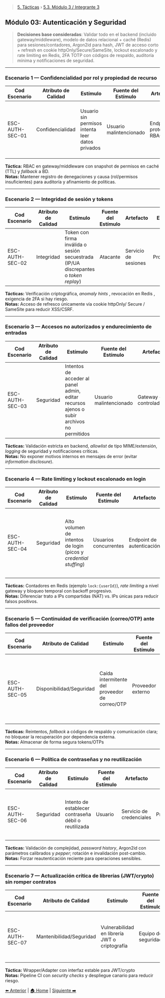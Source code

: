 > [5. Tácticas](../5.md) › [5.3. Módulo 3 / Integrante 3](5.3.md)

## Módulo 03: Autenticación y Seguridad

> **Decisiones base consideradas**: Validar todo en el backend (incluido gateway/middleware), modelo de datos relacional + caché (Redis) para sesiones/contadores, Argon2id para hash, JWT de acceso corto + refresh en cookie httpOnly/Secure/SameSite, lockout escalonado y rate limiting en Redis, 2FA TOTP con códigos de respaldo, auditoría mínima y notificaciones de seguridad.

---

### Escenario 1 — Confidencialidad por rol y propiedad de recurso

| **Cod Escenario** | **Atributo de Calidad** | **Estímulo**                                           | **Fuente del Estímulo** | **Artefacto**             | **Entorno**  | **Respuesta**                                                                 | **Medida de Respuesta**                        |
|-------------------|--------------------------|--------------------------------------------------------|--------------------------|---------------------------|--------------|--------------------------------------------------------------------------------|-----------------------------------------------|
| ESC-AUTH-SEC-01   | Confidencialidad         | Usuario sin permisos intenta leer datos privados       | Usuario malintencionado  | Endpoints protegidos RBAC | Producción   | Enforzar control por rol/propiedad en middleware antes de retornar cualquier dato | 100% de endpoints con verificación de permisos |

**Táctica:** RBAC en gateway/middleware con snapshot de permisos en caché (TTL) y *fallback* a BD.  
**Notas:** Mantener registro de denegaciones y causa (rol/permisos insuficientes) para auditoría y afinamiento de políticas.

---

### Escenario 2 — Integridad de sesión y tokens

| **Cod Escenario** | **Atributo de Calidad** | **Estímulo**                                                                         | **Fuente del Estímulo** | **Artefacto**       | **Entorno**  | **Respuesta**                                                                                                                           | **Medida de Respuesta**                         |
|-------------------|--------------------------|--------------------------------------------------------------------------------------|--------------------------|---------------------|--------------|------------------------------------------------------------------------------------------------------------------------------------------|--------------------------------------------------|
| ESC-AUTH-SEC-02   | Integridad               | Token con firma inválida o sesión secuestrada (IP/UA discrepantes o *token replay*) | Atacante                 | Servicio de sesiones | Producción   | Rechazo inmediato, reautenticación/2FA; invalidación de tokens previos (lista de revocación en Redis) y alerta de nuevo dispositivo     | Detección <3s; cierre de sesión global <6s      |

**Tácticas:** Verificación criptográfica, *anomaly hints* , revocación en Redis , exigencia de 2FA si hay riesgo.  
**Notas:** Acceso de refresco únicamente vía cookie httpOnly/ Secure / SameSite para reducir XSS/CSRF.

---

### Escenario 3 — Accesos no autorizados y endurecimiento de entradas

| **Cod Escenario** | **Atributo de Calidad** | **Estímulo**                                                                                   | **Fuente del Estímulo** | **Artefacto**                 | **Entorno** | **Respuesta**                                                                                                    | **Medida de Respuesta**                 |
|-------------------|--------------------------|--------------------------------------------------------------------------------------------------|--------------------------|-------------------------------|-------------|-------------------------------------------------------------------------------------------------------------------|------------------------------------------|
| ESC-AUTH-SEC-03   | Seguridad                | Intentos de acceder al panel admin, editar recursos ajenos o subir archivos no permitidos       | Usuario malintencionado  | Gateway + controladores       | Producción  | Bloqueo inmediato, *logging* de auditoría (<1s), notificación y mensaje genérico sin filtrar información sensible | 100% intentos bloqueados y auditados     |

**Tácticas:** Validación estricta en backend, *allowlist* de tipo MIME/extensión, *logging* de seguridad y notificaciones críticas.  
**Notas:** No exponer motivos internos en mensajes de error (evitar *information disclosure*).

---

### Escenario 4 — Rate limiting y lockout escalonado en login

| **Cod Escenario** | **Atributo de Calidad** | **Estímulo**                                                           | **Fuente del Estímulo** | **Artefacto**          | **Entorno**  | **Respuesta**                                                                                          | **Medida de Respuesta**            |
|-------------------|--------------------------|------------------------------------------------------------------------|--------------------------|------------------------|--------------|---------------------------------------------------------------------------------------------------------|-------------------------------------|
| ESC-AUTH-SEC-04   | Seguridad                | Alto volumen de intentos de login (picos y *credential stuffing*)      | Usuarios concurrentes    | Endpoint de autenticación | Hora pico    | *Rate limiting* por IP/usuario y lockout escalonado con backoff; rechazos en <1s y servicio estable     | Rechazo <1s; error rate <1% en picos |

**Tácticas:** Contadores en Redis (ejemplo `lock:{userId}`), *rate limiting* a nivel gateway y bloqueo temporal con backoff progresivo.  
**Notas:** Diferenciar trato a IPs compartidas (NAT) vs. IPs únicas para reducir falsos positivos.

---

### Escenario 5 — Continuidad de verificación (correo/OTP) ante fallos del proveedor

| **Cod Escenario** | **Atributo de Calidad** | **Estímulo**                                              | **Fuente del Estímulo** | **Artefacto**         | **Entorno**  | **Respuesta**                                                                                                              | **Medida de Respuesta**                      |
|-------------------|--------------------------|-----------------------------------------------------------|--------------------------|-----------------------|--------------|-----------------------------------------------------------------------------------------------------------------------------|-----------------------------------------------|
| ESC-AUTH-SEC-05   | Disponibilidad/Seguridad | Caída intermitente del proveedor de correo/OTP            | Proveedor externo        | Flujo de verificación | Producción   | Reintentos con backoff y ruta alterna (códigos de respaldo TOTP); notificación de estado y confirmación al usuario          | Éxito ≥99% en ≤15 min; notificación <2 min    |

**Tácticas:** Reintentos, *fallback* a códigos de respaldo y comunicación clara; no bloquear la recuperación por dependencia externa.  
**Notas:** Almacenar de forma segura tokens/OTPs

---

### Escenario 6 — Política de contraseñas y no reutilización

| **Cod Escenario** | **Atributo de Calidad** | **Estímulo**                                        | **Fuente del Estímulo** | **Artefacto**           | **Entorno**  | **Respuesta**                                                                                      | **Medida de Respuesta**                     |
|-------------------|--------------------------|-----------------------------------------------------|--------------------------|-------------------------|--------------|-----------------------------------------------------------------------------------------------------|----------------------------------------------|
| ESC-AUTH-SEC-06   | Seguridad                | Intento de establecer contraseña débil o reutilizada | Usuario                 | Servicio de credenciales | Producción   | Rechazo con feedback; verificación de complejidad y de `password_history`; rotación segura e invalidación de sesiones        | 0% contraseñas débiles aceptadas; N histórico |

**Tácticas:** Validación de complejidad, *password history*, Argon2id con parámetros calibrados y *pepper*; rotación e invalidación post-cambio.  
**Notas:** Forzar reautenticación reciente para operaciones sensibles.

---

### Escenario 7 — Actualización crítica de librerías (JWT/crypto) sin romper contratos

| **Cod Escenario** | **Atributo de Calidad** | **Estímulo**                                 | **Fuente del Estímulo** | **Artefacto**   | **Entorno**  | **Respuesta**                                                             | **Medida de Respuesta**                   |
|-------------------|--------------------------|----------------------------------------------|--------------------------|-----------------|--------------|----------------------------------------------------------------------------|-------------------------------------------|
| ESC-AUTH-SEC-07   | Mantenibilidad/Seguridad | Vulnerabilidad en librería JWT o criptografía | Equipo de seguridad      | AuthService     | Parche urgente | Encapsular librerías detrás de *wrapper* estable; actualización sin romper API | Actualización con downtime ≤2h (objetivo) |

**Táctica:** Wrapper/Adapter con interfaz estable para JWT/crypto  
**Notas:** Pipeline CI con *security checks* y despliegue canario para reducir riesgo.

[⬅️ Anterior](../5.2/5.2.md) | [🏠 Home](../../README.md) | [Siguiente ➡️](../5.4/5.4.md)